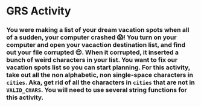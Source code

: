 
# GRS Activity
### You were making a list of your dream vacation spots when all of a sudden, your computer crashed :scream:! You turn on your computer and open your vacaction destination list, and find out your file corrupted :pensive:. When it corrupted, it inserted a bunch of weird characters in your list. You want to fix our vacation spots list so you can start planning. For this activity, take out all the **non alphabetic, non single-space** characters in `cities`. Aka, get rid of all the characters in `cities` that are not in `VALID_CHARS`. You will need to use **several** string functions for this activity.
